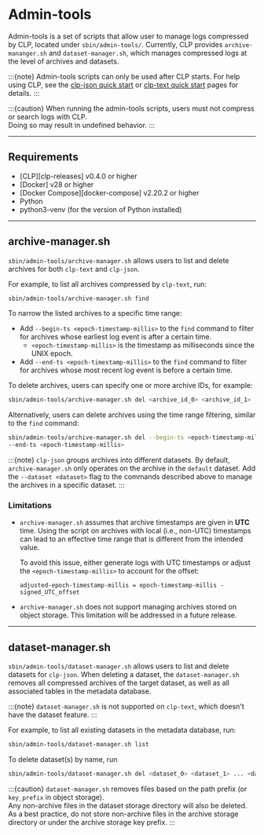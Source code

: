 # Admin-tools

Admin-tools is a set of scripts that allow user to manage logs compressed by CLP, located
under `sbin/admin-tools/`.
Currently, CLP provides `archive-mananger.sh` and `dataset-manager.sh`, which manages compressed 
logs at the level of archives and datasets.

:::{note}
Admin-tools scripts can only be used after CLP starts. For help using CLP, see the
[clp-json quick start](quick-start/clp-json.md) or [clp-text quick start](quick-start/clp-text.md)
pages for details.
:::

:::{caution}
When running the admin-tools scripts, users must not compress or search logs with CLP.  
Doing so may result in undefined behavior.
:::

---

## Requirements

* [CLP][clp-releases] v0.4.0 or higher
* [Docker] v28 or higher
* [Docker Compose][docker-compose] v2.20.2 or higher
* Python
* python3-venv (for the version of Python installed)

---

## archive-manager.sh
`sbin/admin-tools/archive-manager.sh` allows users to list and delete archives for both `clp-text` and 
`clp-json`.

For example, to list all archives compressed by `clp-text`, run:

```bash
sbin/admin-tools/archive-manager.sh find
```

To narrow the listed archives to a specific time range:

* Add `--begin-ts <epoch-timestamp-millis>` to the `find` command to filter for archives whose
  earliest log event is after a certain time.
  * `<epoch-timestamp-millis>` is the timestamp as milliseconds since the UNIX epoch.
* Add `--end-ts <epoch-timestamp-millis>` to the `find` command to filter for archives whose most
  recent log event is before a certain time.

To delete archives, users can specify one or more archive IDs, for example:

```bash
sbin/admin-tools/archive-manager.sh del <archive_id_0> <archive_id_1> ... <archive_id_n>
```

Alternatively, users can delete archives using the time range filtering, similar to the `find` command:

```bash
sbin/admin-tools/archive-manager.sh del --begin-ts <epoch-timestamp-millis> \
--end-ts <epoch-timestamp-millis>
```

:::{note}
`clp-json` groups archives into different datasets. By default, `archive-manager.sh` only operates
on the archive in the `default` dataset. Add the `--dataset <dataset>` flag to the commands
described above to manage the archives in a specific dataset.
:::

### Limitations

* `archive-manager.sh` assumes that archive timestamps are given in **UTC** time. Using the script
  on archives with local (i.e., non-UTC) timestamps can lead to an effective time range that is
  different from the intended value.

  To avoid this issue, either generate logs with UTC timestamps or adjust the 
  `<epoch-timestamp-millis>` to account for the offset:

  `adjusted-epoch-timestamp-millis = epoch-timestamp-millis - signed_UTC_offset`


- `archive-manager.sh` does not support managing archives stored on object storage. This limitation
  will be addressed in a future release.

---

## dataset-manager.sh
`sbin/admin-tools/dataset-manager.sh` allows users to list and delete datasets for `clp-json`. 
When deleting a dataset, the `dataset-manager.sh` removes all compressed archives of the target
dataset, as well as all associated tables in the metadata database.

:::{note}
`dataset-manager.sh` is not supported on `clp-text`, which doesn't have the dataset feature.
:::

For example, to list all existing datasets in the metadata database, run:

```bash
sbin/admin-tools/dataset-manager.sh list
```

To delete dataset(s) by name, run

```bash
sbin/admin-tools/dataset-manager.sh del <dataset_0> <dataset_1> ... <dataset_n>
```

:::{caution}
`dataset-manager.sh` removes files based on the path prefix (or `key_prefix` in object storage).  
Any non-archive files in the dataset storage directory will also be deleted.  
As a best practice, do not store non-archive files in the archive storage directory or under the 
archive storage key prefix.
:::
